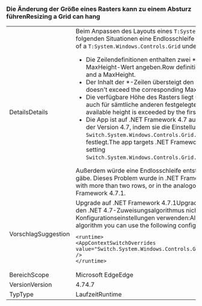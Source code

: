 ### <a name="resizing-a-grid-can-hang"></a><span data-ttu-id="2a62b-101">Die Änderung der Größe eines Rasters kann zu einem Absturz führen</span><span class="sxs-lookup"><span data-stu-id="2a62b-101">Resizing a Grid can hang</span></span>

|   |   |
|---|---|
|<span data-ttu-id="2a62b-102">Details</span><span class="sxs-lookup"><span data-stu-id="2a62b-102">Details</span></span>|<span data-ttu-id="2a62b-103">Beim Anpassen des Layouts eines <code>T:System.Windows.Controls.Grid</code>-Rasters kann in den folgenden Situationen eine Endlosschleife entstehen:</span><span class="sxs-lookup"><span data-stu-id="2a62b-103">An infinite loop can occur during layout of a <code>T:System.Windows.Controls.Grid</code> under the following circumstances:</span></span><ul><li><span data-ttu-id="2a62b-104">Die Zeilendefinitionen enthalten zwei \*-Zeilen, die jeweils einen MinHeight- und einen MaxHeight-Wert angeben.</span><span class="sxs-lookup"><span data-stu-id="2a62b-104">Row definitions contain two \*-rows, both declaring a MinHeight and a MaxHeight.</span></span></li><li><span data-ttu-id="2a62b-105">Der Inhalt der \*-Zeilen übersteigt den MaxHeight-Wert nicht</span><span class="sxs-lookup"><span data-stu-id="2a62b-105">Content of the \*-rows doesn't exceed the corresponding MaxHeight</span></span></li><li><span data-ttu-id="2a62b-106">Die verfügbare Höhe des Rasters liegt unterhalb des ersten MinHeight-Werts (dies gilt auch für sämtliche anderen festgelegten oder automatisch generierten Zeilen)</span><span class="sxs-lookup"><span data-stu-id="2a62b-106">The Grid's available height is exceeded by the first MinHeight (plus any other fixed or Auto rows)</span></span></li><li><span data-ttu-id="2a62b-107">Die App ist auf .NET Framework 4.7 ausgelegt oder aktiviert den Zuweisungsalgorithmus der Version 4.7, indem sie die Einstellung <code>Switch.System.Windows.Controls.Grid.StarDefinitionsCanExceedAvailableSpace=false</code> festlegt.</span><span class="sxs-lookup"><span data-stu-id="2a62b-107">The app targets .NET Framework 4.7, or opts in to the 4.7 allocation algorithm by setting <code>Switch.System.Windows.Controls.Grid.StarDefinitionsCanExceedAvailableSpace=false</code></span></span></li></ul><span data-ttu-id="2a62b-108">Außerdem würde eine Endlosschleife entstehen, wenn es mehr als zwei Zeilen oder Spalten gäbe. Dieses Problem wurde in .NET Framework 4.7.1 behoben.</span><span class="sxs-lookup"><span data-stu-id="2a62b-108">The loop would also happen with more than two rows, or in the analogous case for columns.The issue is fixed in .NET Framework 4.7.1.</span></span>|
|<span data-ttu-id="2a62b-109">Vorschlag</span><span class="sxs-lookup"><span data-stu-id="2a62b-109">Suggestion</span></span>|<span data-ttu-id="2a62b-110">Upgrade auf .NET Framework 4.7.1</span><span class="sxs-lookup"><span data-stu-id="2a62b-110">Upgrade to .NET Framework 4.7.1.</span></span>  <span data-ttu-id="2a62b-111">Wenn Sie hingegen den .NET 4.7-Zuweisungsalgorithmus nicht benötigen, können Sie auch die folgenden Konfigurationseinstellungen verwenden:</span><span class="sxs-lookup"><span data-stu-id="2a62b-111">Alternatively, if you don't need the 4.7 allocation algorithm you can use the following configuration setting:</span></span><pre><code class="lang-xml">&lt;runtime&gt;&#13;&#10;&lt;AppContextSwitchOverrides value=&quot;Switch.System.Windows.Controls.Grid.StarDefinitionsCanExceedAvailableSpace=true&quot; /&gt;&#13;&#10;&lt;/runtime&gt;&#13;&#10;</code></pre>|
|<span data-ttu-id="2a62b-112">Bereich</span><span class="sxs-lookup"><span data-stu-id="2a62b-112">Scope</span></span>|<span data-ttu-id="2a62b-113">Microsoft Edge</span><span class="sxs-lookup"><span data-stu-id="2a62b-113">Edge</span></span>|
|<span data-ttu-id="2a62b-114">Version</span><span class="sxs-lookup"><span data-stu-id="2a62b-114">Version</span></span>|<span data-ttu-id="2a62b-115">4.7</span><span class="sxs-lookup"><span data-stu-id="2a62b-115">4.7</span></span>|
|<span data-ttu-id="2a62b-116">Typ</span><span class="sxs-lookup"><span data-stu-id="2a62b-116">Type</span></span>|<span data-ttu-id="2a62b-117">Laufzeit</span><span class="sxs-lookup"><span data-stu-id="2a62b-117">Runtime</span></span>|

